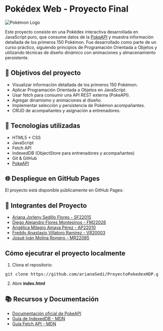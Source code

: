 # Pokédex Web - Proyecto Final

![Pokémon Logo](https://upload.wikimedia.org/wikipedia/commons/thumb/9/98/International_Pok%C3%A9mon_logo.svg/2560px-International_Pok%C3%A9mon_logo.svg.png)

Este proyecto consiste en una Pokédex interactiva desarrollada en JavaScript puro, que consume datos de la [PokeAPI](https://pokeapi.co/docs/v2) y muestra información detallada de los primeros 150 Pokémon. Fue desarrollado como parte de un curso práctico, siguiendo principios de Programación Orientada a Objetos y utilizando técnicas de diseño dinámico con animaciones y almacenamiento persistente.

## 🎯 Objetivos del proyecto

- Visualizar información detallada de los primeros 150 Pokémon.
- Aplicar Programación Orientada a Objetos en JavaScript.
- Usar fetch para consumir una API REST externa (PokeAPI).
- Agregar dinamismo y animaciones al diseño.
- Implementar selección y persistencia de Pokémon acompañantes.
- CRUD de acompañantes y asignación a entrenadores.

## 🧱 Tecnologías utilizadas

- HTML5 + CSS
- JavaScript
- Fetch API
- IndexedDB (ObjectStore para entrenadores y acompañantes)
- Git & GitHub
- [PokeAPI](https://pokeapi.co/docs/v2)

## 🌐 Despliegue en GitHub Pages

El proyecto está disponible públicamente en GitHub Pages:

## 👥 Integrantes del Proyecto

- [Ariana Jorleny Sedillo Flores - SF22015](https://github.com/arianaSedi)
- [Diego Alejandro Flores Montesinos - FM22026](https://github.com/XxAlexX003)
- [Angélica Milagro Amaya Pérez - AP22010](https://github.com/AngelicaPerez12)
- [Freddy Anastasio Villatoro Ramirez - VR20003](https://github.com/FreddyJr30)
- [Josué Iván Molina Romero - MR22085](https://github.com/ToteMolina)

## Cómo ejecutrar el proyecto localmente

1. Clona el repositorio:
<pre>git clone https://github.com/arianaSedi/ProyectoPokedexHDP.git</pre>
2. Abre **index.html**

## 📚 Recursos y Documentación
- [Documentación oficial de PokeAPI](https://pokeapi.co/docs/v2)
- [Guía de IndexedDB - MDN](https://developer.mozilla.org/en-US/docs/Web/API/IndexedDB_API)
- [Guía Fetch API - MDN](https://developer.mozilla.org/en-US/docs/Web/API/Fetch_API)
